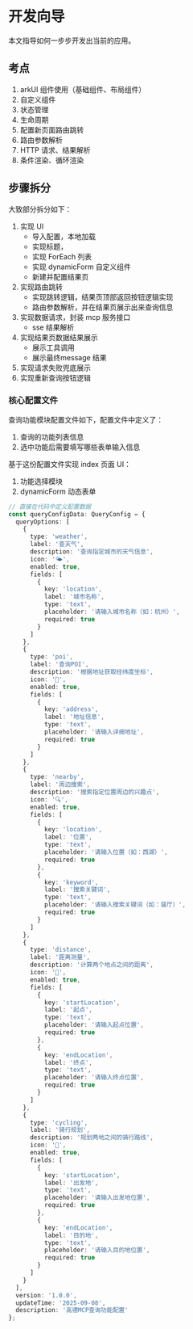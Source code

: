 # 开发向导

本文指导如何一步步开发出当前的应用。

## 考点
1. arkUI 组件使用（基础组件、布局组件）
2. 自定义组件
3. 状态管理
4. 生命周期
5. 配置新页面路由跳转
6. 路由参数解析
7. HTTP 请求、结果解析
8. 条件渲染、循环渲染

## 步骤拆分

大致部分拆分如下：
1. 实现 UI
    - 导入配置，本地加载
    - 实现标题，
    - 实现 ForEach 列表
    - 实现 dynamicForm 自定义组件
    - 新建并配置结果页
2. 实现路由跳转
    - 实现跳转逻辑，结果页顶部返回按钮逻辑实现
    - 路由参数解析，并在结果页展示出来查询信息
3. 实现数据请求，封装 mcp 服务接口
    - sse 结果解析
4. 实现结果页数据结果展示
    - 展示工具调用
    - 展示最终message 结果
5. 实现请求失败兜底展示
6. 实现重新查询按钮逻辑

### 核心配置文件

查询功能模块配置文件如下，配置文件中定义了：
1. 查询的功能列表信息
2. 选中功能后需要填写哪些表单输入信息

基于这份配置文件实现 index 页面 UI：
1. 功能选择模块
2. dynamicForm 动态表单

```ts
// 直接在代码中定义配置数据
const queryConfigData: QueryConfig = {
  queryOptions: [
    {
      type: 'weather',
      label: '查天气',
      description: '查询指定城市的天气信息',
      icon: '🌤️',
      enabled: true,
      fields: [
        {
          key: 'location',
          label: '城市名称',
          type: 'text',
          placeholder: '请输入城市名称（如：杭州）',
          required: true
        }
      ]
    },
    {
      type: 'poi',
      label: '查询POI',
      description: '根据地址获取经纬度坐标',
      icon: '📍',
      enabled: true,
      fields: [
        {
          key: 'address',
          label: '地址信息',
          type: 'text',
          placeholder: '请输入详细地址',
          required: true
        }
      ]
    },
    {
      type: 'nearby',
      label: '周边搜索',
      description: '搜索指定位置周边的兴趣点',
      icon: '🔍',
      enabled: true,
      fields: [
        {
          key: 'location',
          label: '位置',
          type: 'text',
          placeholder: '请输入位置（如：西湖）',
          required: true
        },
        {
          key: 'keyword',
          label: '搜索关键词',
          type: 'text',
          placeholder: '请输入搜索关键词（如：餐厅）',
          required: true
        }
      ]
    },
    {
      type: 'distance',
      label: '距离测量',
      description: '计算两个地点之间的距离',
      icon: '📏',
      enabled: true,
      fields: [
        {
          key: 'startLocation',
          label: '起点',
          type: 'text',
          placeholder: '请输入起点位置',
          required: true
        },
        {
          key: 'endLocation',
          label: '终点',
          type: 'text',
          placeholder: '请输入终点位置',
          required: true
        }
      ]
    },
    {
      type: 'cycling',
      label: '骑行规划',
      description: '规划两地之间的骑行路线',
      icon: '🚴',
      enabled: true,
      fields: [
        {
          key: 'startLocation',
          label: '出发地',
          type: 'text',
          placeholder: '请输入出发地位置',
          required: true
        },
        {
          key: 'endLocation',
          label: '目的地',
          type: 'text',
          placeholder: '请输入目的地位置',
          required: true
        }
      ]
    }
  ],
  version: '1.0.0',
  updateTime: '2025-09-08',
  description: '高德MCP查询功能配置'
};

```
